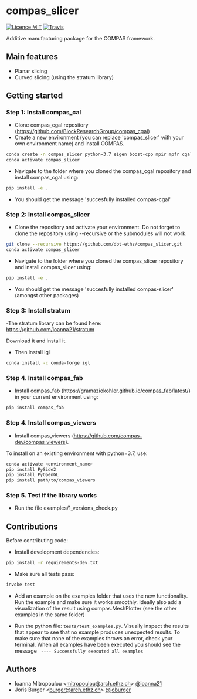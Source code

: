 # compas_slicer

[![Licence MIT](https://img.shields.io/badge/License-MIT-blue.svg)](https://github.com/dbt-ethz/compas_slicer/blob/master/LICENSE) [![Travis](https://travis-ci.org/dbt-ethz/compas_slicer.svg?branch=master)](https://travis-ci.org/dbt-ethz/compas_slicer)

Additive manufacturing package for the COMPAS framework.


Main features
-------------

* Planar slicing
* Curved slicing (using the stratum library)


Getting started
------------

### Step 1: Install compas_cal
- Clone compas_cgal repository (https://github.com/BlockResearchGroup/compas_cgal)
- Create a new environment (you can replace 'compas_slicer' with your own environment name) and install COMPAS.
```bash
conda create -n compas_slicer python=3.7 eigen boost-cpp mpir mpfr cgal-cpp">=5.0" pybind11 COMPAS">=0.16.0"
conda activate compas_slicer
```
- Navigate to the folder where you cloned the compas_cgal repository and install compas_cgal using:
```bash
pip install -e .
```
- You should get the message 'succesfully installed compas-cgal'

### Step 2: Install compas_slicer
- Clone the repository and activate your environment. Do not forget to clone the repository using --recursive or the submodules will not work. 
```bash
git clone --recursive https://github.com/dbt-ethz/compas_slicer.git
conda activate compas_slicer
```
- Navigate to the folder where you cloned the compas_slicer repository and install compas_slicer using:
```bash
pip install -e .
```
- You should get the message 'succesfully installed compas-slicer' (amongst other packages)

### Step 3: Install stratum
-The stratum library can be found here: https://github.com/ioanna21/stratum

Download it and install it.


- Then install igl
```bash
conda install -c conda-forge igl
```

### Step 4. Install compas_fab
- Install compas_fab (https://gramaziokohler.github.io/compas_fab/latest/) in your current environment using:
```bash
pip install compas_fab
```

### Step 4. Install compas_viewers

- Install compas_viewers (https://github.com/compas-dev/compas_viewers).

To install on an existing environment with python=3.7, use:
```bash
conda activate <environment_name>
pip install PySide2 
pip install PyOpenGL 
pip install path/to/compas_viewers
```


### Step 5. Test if the library works
- Run the file examples/1_versions_check.py



Contributions
------------

Before contributing code:

- Install development dependencies:
```bash
pip install -r requirements-dev.txt
```

- Make sure all tests pass:

```bash
invoke test
```

- Add an example on the examples folder that uses the new functionality. Run the example and make sure it works smoothly. Ideally also add a visualization of the result using compas.MeshPlotter (see the other examples in the same folder)

- Run the python file: `` tests/test_examples.py ``.  Visually inspect the results that appear to see that no example produces unexpected results. To make sure that none of the examples throws an error, check your terminal. When all examples have been executed you should see the message  `` ---- Successfully executed all examples``


Authors
-------------

* Ioanna Mitropoulou <<mitropoulou@arch.ethz.ch>> [@ioanna21](https://github.com/ioanna21)
* Joris Burger <<burger@arch.ethz.ch>> [@joburger](https://github.com/joburger)
